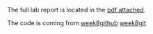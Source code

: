The full lab report is located in the [pdf attached](https://github.com/Sped32DJ/LearningProgramming/blob/main/C/CS120B/finalProject/EECS120B_Final_LabReport.pdf).

The code is coming from [week8github](https://github.com/Sped32DJ/LearningProgramming/tree/main/C/CS120B/week8) [week8git](../week8/)
